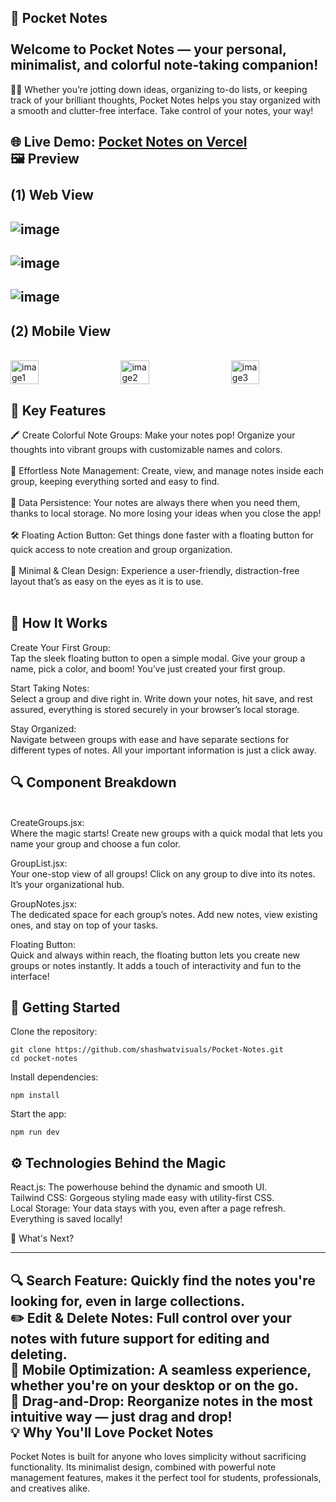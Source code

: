 🚀 Pocket Notes
<br/><br/>
Welcome to Pocket Notes — your personal, minimalist, and colorful note-taking companion! 
--
📒✨ Whether you’re jotting down ideas, organizing to-do lists, or keeping track of your brilliant thoughts, Pocket Notes helps you stay organized with a smooth and clutter-free interface. Take control of your notes, your way!

🌐 Live Demo: [Pocket Notes on Vercel](https://pocket-notes-neon.vercel.app/)
<br/>
🖼️ Preview
<br/><br/>
(1) Web View
<br/>
--
![image](https://github.com/user-attachments/assets/be809f46-69e5-49df-9a65-6c32bf284142)
--
![image](https://github.com/user-attachments/assets/c7c7d1e8-ef9c-4b00-a31e-2f0a68cb32a0)
--
![image](https://github.com/user-attachments/assets/407772b9-f926-47b6-b2a0-0509c1800580)
--
(2) Mobile View
--
<br/>
<div style="display: flex; justify-content: space-between; align-items: center; justify-content: space-between;">
  <img src="https://github.com/user-attachments/assets/a0409b2e-2a0c-4aed-84be-1208a09ada7d" alt="image1" width="30%" />
  <img src="https://github.com/user-attachments/assets/6632def0-ef07-4d1f-881c-67da24fae5eb" alt="image2" width="30%" />
  <img src="https://github.com/user-attachments/assets/f2f07f3b-dad0-4625-8112-02976e232599" alt="image3" width="30%" />
</div>




🌟 Key Features
--
🖍️ Create Colorful Note Groups: Make your notes pop! Organize your thoughts into vibrant groups with customizable names and colors.
<br/><br/>
📝 Effortless Note Management: Create, view, and manage notes inside each group, keeping everything sorted and easy to find.
<br/><br/>
💾 Data Persistence: Your notes are always there when you need them, thanks to local storage. No more losing your ideas when you close the app!
<br/><br/>
🛠️ Floating Action Button: Get things done faster with a floating button for quick access to note creation and group organization.
<br/><br/>
🎨 Minimal & Clean Design: Experience a user-friendly, distraction-free layout that’s as easy on the eyes as it is to use.
<br/><br/>


🎯 How It Works
--
Create Your First Group:
<br/>
Tap the sleek floating button to open a simple modal. Give your group a name, pick a color, and boom! You’ve just created your first group.

Start Taking Notes:
<br/>
Select a group and dive right in. Write down your notes, hit save, and rest assured, everything is stored securely in your browser’s local storage.

Stay Organized:
<br/>
Navigate between groups with ease and have separate sections for different types of notes. All your important information is just a click away.

🔍 Component Breakdown
--
<br/>
CreateGroups.jsx:
<br/>
Where the magic starts! Create new groups with a quick modal that lets you name your group and choose a fun color.

GroupList.jsx:
<br/>
Your one-stop view of all groups! Click on any group to dive into its notes. It’s your organizational hub.

GroupNotes.jsx:
<br/>
The dedicated space for each group’s notes. Add new notes, view existing ones, and stay on top of your tasks.

Floating Button:
<br/>
Quick and always within reach, the floating button lets you create new groups or notes instantly. It adds a touch of interactivity and fun to the interface!

🚀 Getting Started
--
Clone the repository:

```
git clone https://github.com/shashwatvisuals/Pocket-Notes.git
cd pocket-notes
```
Install dependencies:

```
npm install
```
Start the app:

```
npm run dev
```

⚙️ Technologies Behind the Magic
--
React.js: The powerhouse behind the dynamic and smooth UI.  
Tailwind CSS: Gorgeous styling made easy with utility-first CSS.  
Local Storage: Your data stays with you, even after a page refresh. Everything is saved locally!

🌱 What's Next?

***


🔍 Search Feature: Quickly find the notes you're looking for, even in large collections.
<br/>
✏️ Edit & Delete Notes: Full control over your notes with future support for editing and deleting.
<br/>
📱 Mobile Optimization: A seamless experience, whether you're on your desktop or on the go.
<br/>
🧲 Drag-and-Drop: Reorganize notes in the most intuitive way — just drag and drop!
<br/>
💡 Why You'll Love Pocket Notes
--
Pocket Notes is built for anyone who loves simplicity without sacrificing functionality. Its minimalist design, combined with powerful note management features, makes it the perfect tool for students, professionals, and creatives alike.

